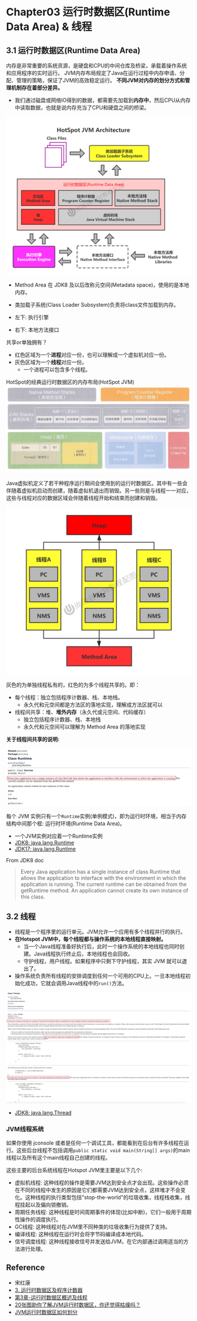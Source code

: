 # Chapter03 运行时数据区(Runtime Data Area) & 线程

## 3.1 运行时数据区(Runtime Data Area)
内存是非常重要的系统资源，是硬盘和CPU的中间仓库及桥梁，承载着操作系统和应用程序的实时运行。
JVM内存布局规定了Java在运行过程中内存申请、分配、管理的策略，保证了JVM的高效稳定运行。
**不同JVM对内存的划分方式和管理机制存在着部分差异。**
* 我们通过磁盘或网络IO得到的数据，都需要先加载到**内存中**，然后CPU从内存中读取数据，也就是说内存充当了CPU和硬盘之间的桥梁。

<img src="JVM.Images.I/第02章_JVM架构-简图.jpg">

* Method Area 在 JDK8 及以后改称元空间(Metadata space)，使用的是本地内存。

* 类加载子系统(Class Loader Subsystem)负责将class文件加载到内存。
* 左下: 执行引擎
* 右下: 本地方法接口

共享or单独拥有？
* 红色区域为一个**进程**对应一份，也可以理解成一个虚拟机对应一份。
* 灰色区域为一个**线程**对应一份。
  * 一个进程可以包含多个线程。

HotSpot的经典运行时数据区的内存布局(HotSpot JVM)
<img src="JVM.Images.I/第03章_JVM_运行时数据区.png">

Java虚拟机定义了若干种程序运行期间会使用到的运行时数据区。其中有一些会伴随着虚拟机启动而创建，随着虚拟机退出而销毁。另一些则是与线程一一对应，这些与线程对应的数据区域会伴随着线程开始和结束而创建和销毁。

<img src="JVM.Images.I/第03章_线程共享和私有的结构.jpg">

灰色的为单独线程私有的，红色的为多个线程共享的。即：
* 每个线程：独立包括程序计数器、栈、本地栈。
  * 永久代和元空间都是方法区的落地实现，理解成方法区就可以
* 线程间共享：堆、**堆外内存**（永久代或元空间、代码缓存）
  * 独立包括程序计数器、栈、本地栈
  * 永久代和元空间可以理解为 Method Area 的落地实现


**关于线程间共享的说明:**

<img src="JVM.Images.I/第03章_Runtime.png">

每个 JVM 实例只有一个`Runtime`实例(单例模式)，即为运行时环境，相当于内存结构中间那个框: 运行时环境(Runtime Data Area)。
* 一个JVM实例对应着一个Runtime实例
* [JDK8: java.lang.Runtime](https://docs.oracle.com/javase/8/docs/api/)
* [JDK17: java.lang.Runtime](https://docs.oracle.com/en/java/javase/17/docs/api/java.base/java/lang/Runtime.html)

From JDK8 doc
> Every Java application has a single instance of class Runtime that allows the application to interface with the environment in which the application is running. The current runtime can be obtained from the getRuntime method.
> An application cannot create its own instance of this class.


## 3.2 线程
* 线程是一个程序里的运行单元。JVM允许一个应用有多个线程并行的执行。
* **在Hotspot JVM中，每个线程都与操作系统的本地线程直接映射。**
  * 当一个Java线程准备好执行后，此时一个操作系统的本地线程也同时创建。Java线程执行终止后，本地线程也会回收。
  * 守护线程，用户线程。如果程序中只剩下守护线程，其实 JVM 就可以退出了。
* 操作系统负责所有线程的安排调度到任何一个可用的CPU上。一旦本地线程初始化成功，它就会调用Java线程中的`run()`方法。

<img src="JVM.Images.I/第03章_Thread.png">

* [JDK8: java.lang.Thread](https://docs.oracle.com/javase/8/docs/api/)


### JVM线程系统
如果你使用 jconsole 或者是任何一个调试工具，都能看到在后台有许多线程在运行。这些后台线程不包括调用`public static void main(String[] args)`的main线程以及所有这个main线程自己创建的线程。

这些主要的后台系统线程在Hotspot JVM里主要是以下几个:
* 虚拟机线程: 这种线程的操作是需要JVM达到安全点才会出现。这些操作必须在不同的线程中发生的原因是它们都需要JVM达到安全点，这样堆才不会变化。这种线程的执行类型包括"stop-the-world"的垃圾收集，线程栈收集，线程挂起以及偏向锁撤销。
* 周期任务线程: 这种线程是时间周期事件的体现(比如中断)，它们一般用于周期性操作的调度执行。
* GC线程: 这种线程对在JVM里不同种类的垃圾收集行为提供了支持。
* 编译线程: 这种线程在运行时会将字节码编译成本地代码。
* 信号调度线程: 这种线程接收信号并发送给JVM，在它内部通过调用适当的方法进行处理。


## Reference
* 宋红康
* [3. 运行时数据区及程序计数器](https://www.yuque.com/u21195183/jvm/gia2g0)
* [第3章-运行时数据区概述及线程](https://zhuanlan.zhihu.com/p/268574656)
* [20张图助你了解JVM运行时数据区，你还觉得枯燥吗？](https://cloud.tencent.com/developer/article/1823397)
* [JVM运行时数据区如何划分](https://www.yisuddoscdn.com/zixun/196071.html)
